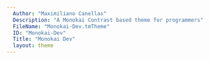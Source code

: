 ```yaml
---
  Author: "Maximiliano Canellas"
  Description: "A Monokai Contrast based theme for programmers"
  FileName: "Monokai-Dev.tmTheme"
  ID: "Monokai-Dev"
  Title: "Monokai Dev"
  layout: theme
---
```

  